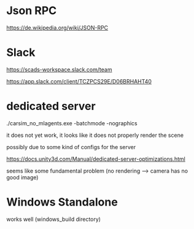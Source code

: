 
# Json RPC

https://de.wikipedia.org/wiki/JSON-RPC




# Slack

https://scads-workspace.slack.com/team

https://app.slack.com/client/TCZPCS29E/D06BRHAHT40


# dedicated server

./carsim_no_mlagents.exe -batchmode -nographics

it does not yet work, it looks like it does not properly render the scene

possibly due to some kind of configs for the server

https://docs.unity3d.com/Manual/dedicated-server-optimizations.html

seems like some fundamental problem (no rendering --> camera has no good image)

# Windows Standalone

works well (windows_build directory)